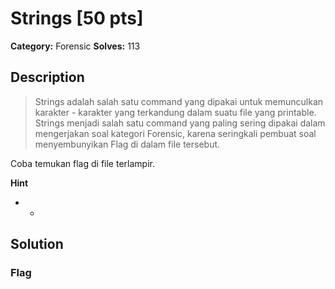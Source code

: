 # Strings [50 pts]

**Category:** Forensic
**Solves:** 113

## Description
>Strings adalah salah satu command yang dipakai untuk memunculkan karakter - karakter yang terkandung dalam suatu file yang printable. Strings menjadi salah satu command yang paling sering dipakai dalam mengerjakan soal kategori Forensic, karena seringkali pembuat soal menyembunyikan Flag di dalam file tersebut.

Coba temukan flag di file terlampir.

**Hint**
* -

## Solution

### Flag

